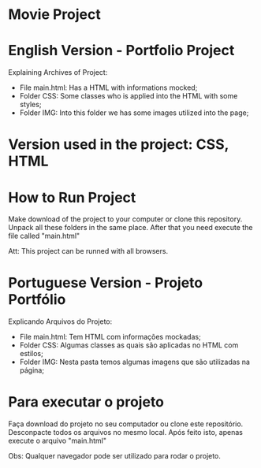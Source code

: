 # Movie Project

# English Version - Portfolio Project

Explaining Archives of Project:

- File main.html: Has a HTML with informations mocked; 
- Folder CSS: Some classes who is applied into the HTML with some styles;
- Folder IMG: Into this folder we has some images utilized into the page;

# Version used in the project: CSS, HTML

# How to Run Project

Make download of the project to your computer or clone this repository.
Unpack all these folders in the same place. After that you need execute the file called "main.html"

Att: This project can be runned with all browsers.

# Portuguese Version - Projeto Portfólio 

Explicando Arquivos do Projeto:

- File main.html: Tem HTML com informações mockadas;
- Folder CSS: Algumas classes as quais são aplicadas no HTML com estilos;
- Folder IMG: Nesta pasta temos algumas imagens que são utilizadas na página;

# Para executar o projeto

Faça download do projeto no seu computador ou clone este repositório.
Desconpacte todos os arquivos no mesmo local. Após feito isto, apenas execute o arquivo "main.html"

Obs: Qualquer navegador pode ser utilizado para rodar o projeto.

